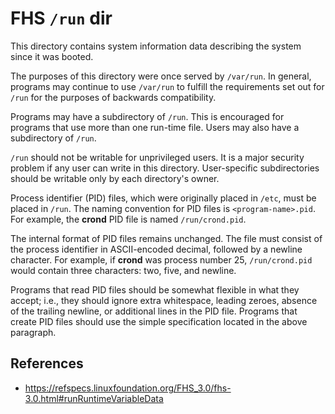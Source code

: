 # FHS `/run` dir

This directory contains system information data describing the system since it was booted.

The purposes of this directory were once served by `/var/run`. In general, programs may continue to use `/var/run` to fulfill the requirements set out for `/run` for the purposes of backwards compatibility.

Programs may have a subdirectory of `/run`. This is encouraged for programs that use more than one run-time file. Users may also have a subdirectory of `/run`.

`/run` should not be writable for unprivileged users. It is a major security problem if any user can write in this directory. User-specific subdirectories should be writable only by each directory's owner.

Process identifier (PID) files, which were originally placed in `/etc`, must be placed in `/run`. The naming convention for PID files is `<program-name>.pid`. For example, the **crond** PID file is named `/run/crond.pid`.

The internal format of PID files remains unchanged. The file must consist of the process identifier in ASCII-encoded decimal, followed by a newline character. For example, if **crond** was process number 25, `/run/crond.pid` would contain three characters: two, five, and newline.

Programs that read PID files should be somewhat flexible in what they accept; i.e., they should ignore extra whitespace, leading zeroes, absence of the trailing newline, or additional lines in the PID file. Programs that create PID files should use the simple specification located in the above paragraph.

## References

- https://refspecs.linuxfoundation.org/FHS_3.0/fhs-3.0.html#runRuntimeVariableData
